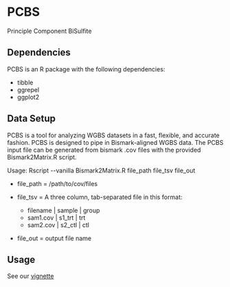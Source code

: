 # PCBS
Principle Component BiSulfite

## Dependencies
PCBS is an R package with the following dependencies:
* tibble
* ggrepel
* ggplot2

## Data Setup
PCBS is a tool for analyzing WGBS datasets in a fast, flexible, and accurate fashion. PCBS is designed to pipe in Bismark-aligned WGBS data. The PCBS input file can be generated from bismark .cov files with the provided Bismark2Matrix.R script.

Usage: Rscript --vanilla  Bismark2Matrix.R file_path file_tsv file_out
* file_path = /path/to/cov/files
* file_tsv = A three column, tab-separated file in this format:
  * filename | sample | group
  * sam1.cov | s1_trt | trt
  * sam2.cov | s2_ctl | ctl

* file_out = output file name

## Usage
See our [vignette](https://github.com/katlande/PCBS/blob/main/PCBS_Vignette.md)
